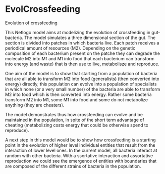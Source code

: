 # EvolCrossfeeding
Evolution of crossfeeding 

This Netlogo model aims at modelizing the evolution of crossfeeding in gut-bacteria. 
The model simulates a three dimensional section of the gut. The section is divided into patches in which bacteria live.
Each patch receives a periodical amount of resources (M2). Depending on the genetic composition of each bacterium present 
on the patche they can degrade the molecule M2 into M1 and M1 into food that each bacterium can transform into energy (and waste)
that is then use to live, metabolisze and reproduce. 

One aim of the model is to show that starting from a population of bacteria that are all able to transform M2 into food (generalists)
(then converted into energy) directly, this population can evolve into a population of specialists in which none (or a very small
number) of the bacteria are able to transform M2 into food which is then converted into energy. Rather some bacteria transform M2 
into M1, some M1 into food and some do not metabolize anything (they are cheaters).

The model demonstrates thus how crossfeeding can evolve and be maintained in the population, in spite of the short term advantage 
of cheating (metabolizing costs energy that could be otherwise spend to reproduce). 

A next step in this model would be to show how crossfeeding is a starting point in the evolution of higher level individual entities
that result from the interaction of lower level ones. In the current model, all bacteria interact at random with other bacteria. With
a ssortative interaction and assortative reproduction we could see the emergence of entities with boundaries that are composed of the
different strains of bacteria in the population.
